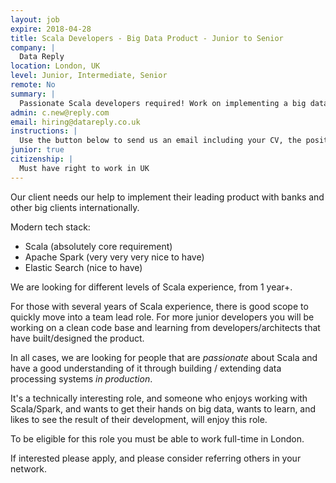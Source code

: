 ```yaml
---
layout: job
expire: 2018-04-28
title: Scala Developers - Big Data Product - Junior to Senior
company: |
  Data Reply
location: London, UK
level: Junior, Intermediate, Senior
remote: No
summary: |
  Passionate Scala developers required! Work on implementing a big data product for large UK clients. Scala + Apache Spark + Elastic Search. Lots to do and learn!
admin: c.new@reply.com
email: hiring@datareply.co.uk
instructions: |
  Use the button below to send us an email including your CV, the position you're applying for, and anything else you might want to say.
junior: true
citizenship: |
  Must have right to work in UK
---
```


<!-- break -->

Our client needs our help to implement their leading product with banks and other big clients internationally.

Modern tech stack:

+ Scala (absolutely core requirement)
+ Apache Spark (very very very nice to have)
+ Elastic Search (nice to have)

We are looking for different levels of Scala experience, from 1 year+.

For those with several years of Scala experience, there is good scope to quickly move into a team lead role. For more junior developers you will be working on a clean code base and learning from developers/architects that have built/designed the product.

In all cases, we are looking for people that are *passionate* about Scala and have a good understanding of it through building / extending data processing systems *in production*.

It's a technically interesting role, and someone who enjoys working with Scala/Spark, and wants to get their hands on big data, wants to learn, and likes to see the result of their development, will enjoy this role.

To be eligible for this role you must be able to work full-time in London.

If interested please apply, and please consider referring others in your network.
